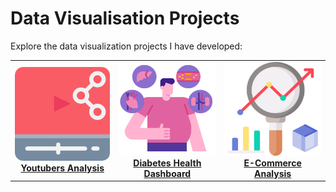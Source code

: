 # Data Visualisation Projects

Explore the data visualization projects I have developed:

<table>
  <tr>
    <td align="center">
      <a href="Data_Visualisation/Youtubers_Analysis/README.md">
        <img src="asset/Youtubers_analysis.png" width="250" height="150" alt="Youtubers Analysis"/><br/>
        <b>Youtubers Analysis</b>
      </a>
    </td>
    <td align="center">
      <a href="Data_Visualisation/Diabetes_Health_Dashboard/README.md">
        <img src="asset/Diabetes_Analysis.png" width="250" height="150" alt="Diabetes Health Dashboard"/><br/>
        <b>Diabetes Health Dashboard</b>
      </a>
    </td>
    <td align="center">
      <a href="Data_Visualisation/E_Commerce_Analysis/README.md">
        <img src="/asset/E_Commerce_Analysis.png" width="250" height="150" alt="E-Commerce Analysis"/><br/>
        <b>E-Commerce Analysis</b>
      </a>
    </td>
  </tr>
</table>
